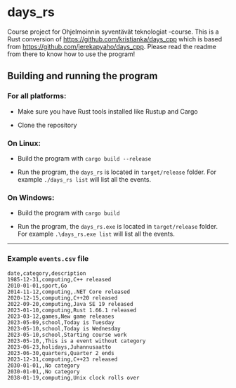 # days_rs

Course project for Ohjelmoinnin syventävät teknologiat -course. This is a Rust conversion of https://github.com/kristianka/days_cpp which is based from https://github.com/jerekapyaho/days_cpp.
Please read the readme from there to know how to use the program!

## Building and running the program 

### For all platforms:

- Make sure you have Rust tools installed like Rustup and Cargo

- Clone the repository

### On Linux:

- Build the program with ```cargo build --release```

- Run the program, the ```days_rs``` is located in ```target/release``` folder. For example ```./days_rs list```  will list all the events.

### On Windows:

- Build the program with ```cargo build```

- Run the program, the ```days_rs.exe``` is located in ```target/release``` folder. For example ```.\days_rs.exe list```  will list all the events.

---

### Example ```events.csv``` file

```
date,category,description
1985-12-31,computing,C++ released
2010-01-01,sport,Go
2014-11-12,computing,.NET Core released
2020-12-15,computing,C++20 released
2022-09-20,computing,Java SE 19 released
2023-01-10,computing,Rust 1.66.1 released
2023-03-12,games,New game releases
2023-05-09,school,Today is Tuesday
2023-05-10,school,Today is Wednesday
2023-05-10,school,Starting course work
2023-05-10,,This is a event without category
2023-06-23,holidays,Juhannusaatto
2023-06-30,quarters,Quarter 2 ends
2023-12-31,computing,C++23 released
2030-01-01,,No category
2030-01-01,,No category
2038-01-19,computing,Unix clock rolls over
```
